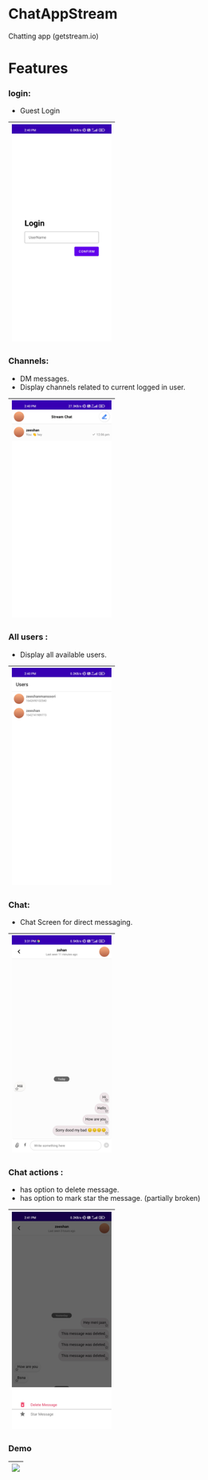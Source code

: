 # ChatAppStream
Chatting app (getstream.io)

# Features
 ### login:
- Guest Login

|<img src="assets/login.jpg" width="200"/> |
|--------|

### Channels:
- DM messages.
- Display channels related to current logged in user.

| <img src="assets/Channels.jpg" width="200"/> |
| --------|

### All users :
- Display all available users.

| <img src="assets/users.jpg" width="200"/> |
| --------|


### Chat:
- Chat Screen for direct messaging.

| <img src="assets/chat.jpg" width="200"/> |
| --------|

### Chat actions :
 - has option to delete message.
 - has option to mark star the message.
   (partially broken)

| <img src="assets/m_a.jpg" width="200"/> |
| --------|

### Demo
| <img src="assets/demo.gif" width="200"/> |
| --------|





